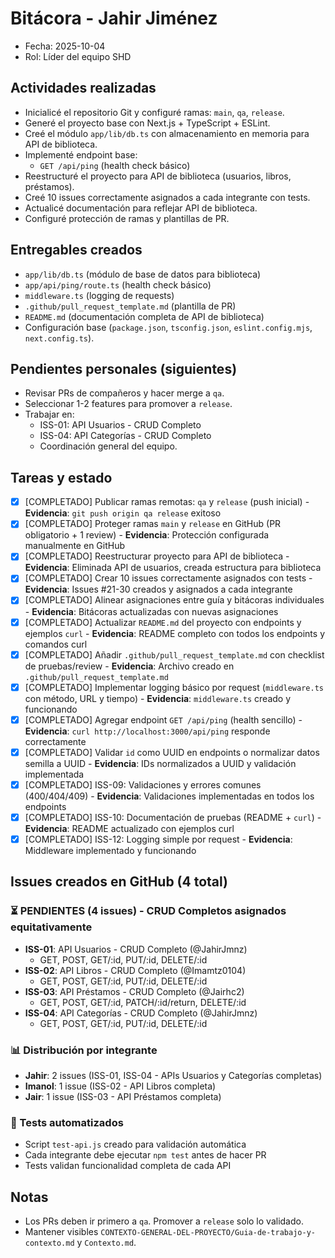 # Bitácora - Jahir Jiménez

- Fecha: 2025-10-04
- Rol: Líder del equipo SHD

## Actividades realizadas
- Inicialicé el repositorio Git y configuré ramas: `main`, `qa`, `release`.
- Generé el proyecto base con Next.js + TypeScript + ESLint.
- Creé el módulo `app/lib/db.ts` con almacenamiento en memoria para API de biblioteca.
- Implementé endpoint base:
  - `GET /api/ping` (health check básico)
- Reestructuré el proyecto para API de biblioteca (usuarios, libros, préstamos).
- Creé 10 issues correctamente asignados a cada integrante con tests.
- Actualicé documentación para reflejar API de biblioteca.
- Configuré protección de ramas y plantillas de PR.

## Entregables creados
- `app/lib/db.ts` (módulo de base de datos para biblioteca)
- `app/api/ping/route.ts` (health check básico)
- `middleware.ts` (logging de requests)
- `.github/pull_request_template.md` (plantilla de PR)
- `README.md` (documentación completa de API de biblioteca)
- Configuración base (`package.json`, `tsconfig.json`, `eslint.config.mjs`, `next.config.ts`).

## Pendientes personales (siguientes)
- Revisar PRs de compañeros y hacer merge a `qa`.
- Seleccionar 1-2 features para promover a `release`.
- Trabajar en:
  - ISS-01: API Usuarios - CRUD Completo
  - ISS-04: API Categorías - CRUD Completo
  - Coordinación general del equipo.

## Tareas y estado
- [x] [COMPLETADO] Publicar ramas remotas: `qa` y `release` (push inicial) - **Evidencia**: `git push origin qa release` exitoso
- [x] [COMPLETADO] Proteger ramas `main` y `release` en GitHub (PR obligatorio + 1 review) - **Evidencia**: Protección configurada manualmente en GitHub
- [x] [COMPLETADO] Reestructurar proyecto para API de biblioteca - **Evidencia**: Eliminada API de usuarios, creada estructura para biblioteca
- [x] [COMPLETADO] Crear 10 issues correctamente asignados con tests - **Evidencia**: Issues #21-30 creados y asignados a cada integrante
- [x] [COMPLETADO] Alinear asignaciones entre guía y bitácoras individuales - **Evidencia**: Bitácoras actualizadas con nuevas asignaciones
- [x] [COMPLETADO] Actualizar `README.md` del proyecto con endpoints y ejemplos `curl` - **Evidencia**: README completo con todos los endpoints y comandos curl
- [x] [COMPLETADO] Añadir `.github/pull_request_template.md` con checklist de pruebas/review - **Evidencia**: Archivo creado en `.github/pull_request_template.md`
- [x] [COMPLETADO] Implementar logging básico por request (`middleware.ts` con método, URL y tiempo) - **Evidencia**: `middleware.ts` creado y funcionando
- [x] [COMPLETADO] Agregar endpoint `GET /api/ping` (health sencillo) - **Evidencia**: `curl http://localhost:3000/api/ping` responde correctamente
- [x] [COMPLETADO] Validar `id` como UUID en endpoints o normalizar datos semilla a UUID - **Evidencia**: IDs normalizados a UUID y validación implementada
- [x] [COMPLETADO] ISS-09: Validaciones y errores comunes (400/404/409) - **Evidencia**: Validaciones implementadas en todos los endpoints
- [x] [COMPLETADO] ISS-10: Documentación de pruebas (README + `curl`) - **Evidencia**: README actualizado con ejemplos curl
- [x] [COMPLETADO] ISS-12: Logging simple por request - **Evidencia**: Middleware implementado y funcionando

## Issues creados en GitHub (4 total)

### ⏳ PENDIENTES (4 issues) - CRUD Completos asignados equitativamente
- **ISS-01**: API Usuarios - CRUD Completo (@JahirJmnz)
  - GET, POST, GET/:id, PUT/:id, DELETE/:id
- **ISS-02**: API Libros - CRUD Completo (@Imamtz0104)
  - GET, POST, GET/:id, PUT/:id, DELETE/:id
- **ISS-03**: API Préstamos - CRUD Completo (@Jairhc2)
  - GET, POST, GET/:id, PATCH/:id/return, DELETE/:id
- **ISS-04**: API Categorías - CRUD Completo (@JahirJmnz)
  - GET, POST, GET/:id, PUT/:id, DELETE/:id

### 📊 Distribución por integrante
- **Jahir**: 2 issues (ISS-01, ISS-04 - APIs Usuarios y Categorías completas)
- **Imanol**: 1 issue (ISS-02 - API Libros completa)
- **Jair**: 1 issue (ISS-03 - API Préstamos completa)

### 🧪 Tests automatizados
- Script `test-api.js` creado para validación automática
- Cada integrante debe ejecutar `npm test` antes de hacer PR
- Tests validan funcionalidad completa de cada API

## Notas
- Los PRs deben ir primero a `qa`. Promover a `release` solo lo validado.
- Mantener visibles `CONTEXTO-GENERAL-DEL-PROYECTO/Guia-de-trabajo-y-contexto.md` y `Contexto.md`.
